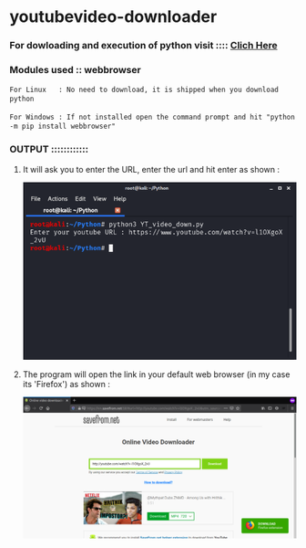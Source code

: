 # youtubevideo-downloader


### For dowloading and execution of python visit ::::   [Clich Here](https://github.com/chinmay29hub/ "Detailed procedure")


### Modules used :: webbrowser
     
     
    For Linux   : No need to download, it is shipped when you download python
    
    For Windows : If not installed open the command prompt and hit "python -m pip install webbrowser"
    
    
    
    
### OUTPUT ::::::::::::



1) It will ask you to enter the URL, enter the url and hit enter as shown : 
 
 
 
      
      ![Screenshot](yt_link.png)




2) The program will open the link in your default web browser (in my case its 'Firefox') as shown :





      ![Screenshot](video.png)  
  
               
  
    
